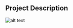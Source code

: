 ## Project Description

![alt text](https://github.com/learning-zone/Bootstrap-CSS/blob/master/assets/portfolio-item.png "portfolio-item")
